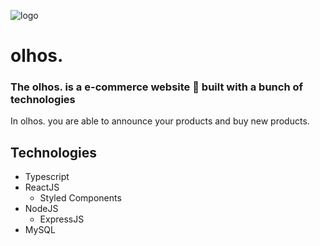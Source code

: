 ![logo](https://user-images.githubusercontent.com/103538181/208694383-8d5d8a4e-0e3d-41bb-a05d-d7340118c31d.png)

# olhos.

### The olhos. is a e-commerce website :shopping_cart: built with a bunch of technologies

In olhos. you are able to announce your products and buy new products.

## Technologies

* Typescript
* ReactJS
   * Styled Components
* NodeJS
   * ExpressJS
* MySQL
